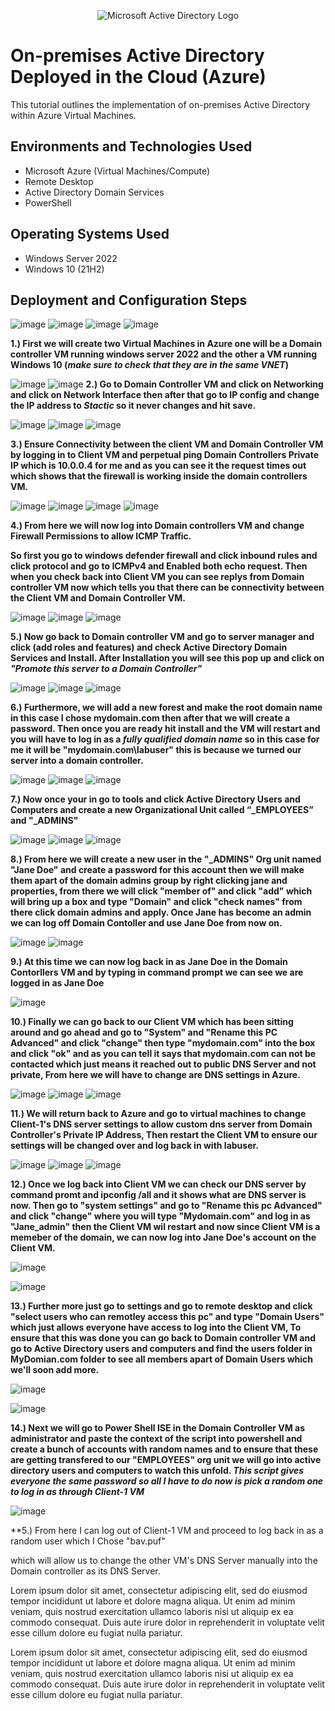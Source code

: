 <p align="center">
<img src="https://i.imgur.com/pU5A58S.png" alt="Microsoft Active Directory Logo"/>
</p>

<h1>On-premises Active Directory Deployed in the Cloud (Azure)</h1>
This tutorial outlines the implementation of on-premises Active Directory within Azure Virtual Machines.<br />




<h2>Environments and Technologies Used</h2>

- Microsoft Azure (Virtual Machines/Compute)
- Remote Desktop
- Active Directory Domain Services
- PowerShell

<h2>Operating Systems Used </h2>

- Windows Server 2022
- Windows 10 (21H2)



<h2>Deployment and Configuration Steps</h2>

![image](https://github.com/MartindIT/install-config-AD/assets/151476834/4ce8b241-a52c-4caa-84e7-7c46ae20b016)
![image](https://github.com/MartindIT/install-config-AD/assets/151476834/2d912855-f502-4363-8f8d-cd0436e5d6d5)
![image](https://github.com/MartindIT/install-config-AD/assets/151476834/b84d08af-7f5f-42c9-a4fb-3876b90158f1)
![image](https://github.com/MartindIT/install-config-AD/assets/151476834/8db8c1b8-af46-481a-b2ee-3ca4ca1ea795)


**1.) First we will create two Virtual Machines in Azure one will be a Domain controller VM running windows server 2022 and the other a VM running Windows 10 (*make sure to check that they are in the same VNET*)**

![image](https://github.com/MartindIT/install-config-AD/assets/151476834/84324e9f-7c42-4b9e-9113-e2bd72e9d397)
![image](https://github.com/MartindIT/install-config-AD/assets/151476834/7e30d960-12b1-409a-9513-5738a15d5746)
**2.) Go to Domain Controller VM and click on Networking and click on Network Interface then after that go to IP config and change the IP address to *Stactic* so it never changes and hit save.**

![image](https://github.com/MartindIT/install-config-AD/assets/151476834/f0227dfd-b7f7-4d64-b821-06ad245fb056)
![image](https://github.com/MartindIT/install-config-AD/assets/151476834/63d30a66-4f7c-4bf1-a7dd-b8ca3c1adf33)
![image](https://github.com/MartindIT/install-config-AD/assets/151476834/fd3d4d6d-3ca7-47d5-97a2-c5c96618933f)

**3.) Ensure Connectivity between the client VM and Domain Controller VM by logging in to Client VM and perpetual ping Domain Controllers Private IP which is 10.0.0.4 for me and as you can see it the request times out which shows that the firewall is working inside the domain controllers VM.**

![image](https://github.com/MartindIT/install-config-AD/assets/151476834/1161e8fa-ad87-42f7-9a16-f8b4770c5f4f)
![image](https://github.com/MartindIT/install-config-AD/assets/151476834/3238bcbf-7d56-4a48-87f4-6afd590eb7a9)
![image](https://github.com/MartindIT/install-config-AD/assets/151476834/d58a05b2-2ac7-4519-a086-b8b9fb328523)
![image](https://github.com/MartindIT/install-config-AD/assets/151476834/72781819-b114-4294-99c4-8ea8826f9fa0)

**4.) From here we will now log into Domain controllers VM and change Firewall Permissions to allow ICMP Traffic.**

**So first you go to windows defender firewall and click inbound rules and click protocol and go to ICMPv4 and Enabled both echo request.
Then when you check back into Client VM you can see replys from Domain controller VM now which tells you that there can be connectivity between the Client VM and Domain Controller VM.**

![image](https://github.com/MartindIT/install-config-AD/assets/151476834/225de0ff-a4e9-4787-aa99-cb8831684e2c)
![image](https://github.com/MartindIT/install-config-AD/assets/151476834/e74fcf5a-4802-45e6-8079-8a8b848c1587)
![image](https://github.com/MartindIT/install-config-AD/assets/151476834/164e95fe-6962-4ba1-83b4-159f0c291b4f)

**5.) Now go back to Domain controller VM and go to server manager and click (add roles and features) and check Active Directory Domain Services and Install. After Installation you will see this pop up and click on *"Promote this server to a Domain Controller"*** 

![image](https://github.com/MartindIT/install-config-AD/assets/151476834/75b3b2e6-8643-42fc-8d37-36df7efaf473)
![image](https://github.com/MartindIT/install-config-AD/assets/151476834/6bbcb7d4-53f6-418a-9354-3354b7e40703)
![image](https://github.com/MartindIT/install-config-AD/assets/151476834/5ae8fa5c-65a5-4735-97fe-37894babacfc)

**6.) Furthermore, we will add a new forest and make the root domain name in this case I chose mydomain.com then after that we will create a password.
Then once you are ready hit install and the VM will restart and you will have to log in as a *fully qualified domain name* so in this case for me it will be "mydomain.com\labuser" this is because we turned our server into a domain controller.**

![image](https://github.com/MartindIT/install-config-AD/assets/151476834/d36a5a47-0a89-4b9b-8044-f866294739f6)
![image](https://github.com/MartindIT/install-config-AD/assets/151476834/d5f05c37-19f0-4ac4-9a1f-d3c9b7a6f60d)
![image](https://github.com/MartindIT/install-config-AD/assets/151476834/364defaa-2a02-40ae-9ac9-92705d4917a6)

**7.) Now once your in go to tools and click Active Directory Users and Computers and create a new Organizational Unit called “_EMPLOYEES” and "_ADMINS"**

![image](https://github.com/MartindIT/install-config-AD/assets/151476834/ce4c208c-5f01-4b12-b671-e1d922b10b88)
![image](https://github.com/MartindIT/install-config-AD/assets/151476834/5482add3-4bb7-405a-969b-c3e762b35a39)
![image](https://github.com/MartindIT/install-config-AD/assets/151476834/f10e7fb3-437a-482f-9d93-973e02f95e79)

**8.) From here we will create a new user in the "_ADMINS" Org unit named "Jane Doe" and create a password for this account then we will make them apart of the domain admins group by right clicking jane and properties, from there we will click "member of" and click "add" which will bring up a box and type "Domain" and click "check names" from there click domain admins and apply. Once Jane has become an admin we can log off Domain Contoller and use Jane Doe from now on.** 


![image](https://github.com/MartindIT/install-config-AD/assets/151476834/1a179523-004a-4d7b-93e4-767621486f74)
![image](https://github.com/MartindIT/install-config-AD/assets/151476834/88431288-7b66-42f0-8b74-b39f1866a743)

**9.) At this time we can now log back in as Jane Doe in the Domain Contorllers VM and by typing in command prompt we can see we are logged in as Jane Doe**

![image](https://github.com/MartindIT/install-config-AD/assets/151476834/967416cf-97aa-4885-ab6d-47835c73101c)

**10.) Finally we can go back to our Client VM which has been sitting around and go ahead and go to "System" and "Rename this PC Advanced" and click "change" then type "mydomain.com" into the box and click "ok" and as you can tell it says that mydomain.com can not be contacted which just means it reached out to public DNS Server and not private, From here we will have to change are DNS settings in Azure.**

![image](https://github.com/MartindIT/install-config-AD/assets/151476834/fdb20d74-be19-41c8-b71c-70c323784d3b)
![image](https://github.com/MartindIT/install-config-AD/assets/151476834/48b7594f-aaa3-4448-9d69-4ab8a32b45e2)
![image](https://github.com/MartindIT/install-config-AD/assets/151476834/5772ece5-55a7-4cd9-8f58-7fbc06a36bf7)

**11.) We will return back to Azure and go to virtual machines to change Client-1's DNS server settings to allow custom dns server from Domain Controller's Private IP Address, Then restart the Client VM to ensure our settings will be changed over and log back in with labuser.**

![image](https://github.com/MartindIT/install-config-AD/assets/151476834/6d38bdda-d521-4147-ab27-aae097c9b0a1)
![image](https://github.com/MartindIT/install-config-AD/assets/151476834/38785941-d00c-4a73-8fe2-02c92c92a97d)
![image](https://github.com/MartindIT/install-config-AD/assets/151476834/7b8fd1e5-d324-4c52-86c3-a04ebac1f1fc)

**12.) Once we log back into Client VM we can check our DNS server by command promt and ipconfig /all and it shows what are DNS server is now. Then go to "system settings" and go to "Rename this pc Advanced" and click "change" where you will type "Mydomain.com" and log in as "Jane_admin" then the Client VM wil restart and now since Client VM is a memeber of the domain, we can now log into Jane Doe's account on the Client VM.**

![image](https://github.com/MartindIT/install-config-AD/assets/151476834/8fe669ce-607e-4a82-9c07-33eff76992e4)

![image](https://github.com/MartindIT/install-config-AD/assets/151476834/672703c9-6077-44b0-8ff0-417b901c3eb2)

**13.) Further more just go to settings and go to remote desktop and click "select users who can remotley access this pc" and type "Domain Users" which just allows everyone have access to log into the Client VM, To ensure that this was done you can go back to Domain controller VM and go to Active Directory users and computers and find the users folder in MyDomian.com folder to see all members apart of Domain Users which we'll soon add more.**


![image](https://github.com/MartindIT/install-config-AD/assets/151476834/e30600ac-366e-4349-9656-50e375e9cab0)

![image](https://github.com/MartindIT/install-config-AD/assets/151476834/626382c0-2440-4b2b-9e08-54dc5f7a2d9f)

**14.) Next we will go to Power Shell ISE in the Domain Controller VM as administrator and paste the context of the script into powershell and create a bunch of accounts with random names and to ensure that these are getting transfered to our "EMPLOYEES" org unit we will go into active directory users and computers to watch this unfold. *This script gives everyone the same password so all I have to do now is pick a random one to log in as through Client-1 VM***

![image](https://github.com/MartindIT/install-config-AD/assets/151476834/95e72b15-51ad-412d-8a08-0c12d5ec6ede)

**5.) From here I can log out of Client-1 VM and proceed to log back in as a random user which I Chose "bav.puf"






which will allow us to change the other VM's DNS Server manually into the Domain controller as its DNS Server.



Lorem ipsum dolor sit amet, consectetur adipiscing elit, sed do eiusmod tempor incididunt ut labore et dolore magna aliqua. Ut enim ad minim veniam, quis nostrud exercitation ullamco laboris nisi ut aliquip ex ea commodo consequat. Duis aute irure dolor in reprehenderit in voluptate velit esse cillum dolore eu fugiat nulla pariatur.



Lorem ipsum dolor sit amet, consectetur adipiscing elit, sed do eiusmod tempor incididunt ut labore et dolore magna aliqua. Ut enim ad minim veniam, quis nostrud exercitation ullamco laboris nisi ut aliquip ex ea commodo consequat. Duis aute irure dolor in reprehenderit in voluptate velit esse cillum dolore eu fugiat nulla pariatur.















